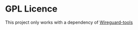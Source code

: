 # GPL Licence

This project only works with a dependency of [Wireguard-tools](https://github.com/WireGuard/wireguard-tools)
